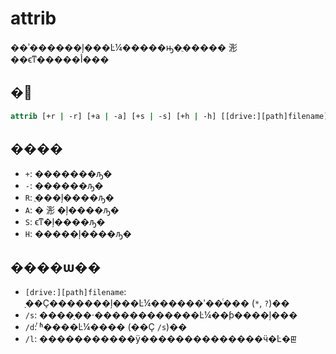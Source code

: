 # attrib

��ʾ������ļ���Ŀ¼�����ԣ�ֻ����� 浵 ��ϵͳ�����أ���

## �﷨

```cmd
attrib [+r | -r] [+a | -a] [+s | -s] [+h | -h] [[drive:][path]filename] [/s [/d]] [/l]
```

## ����

-   `+`: �������ԡ�
-   `-`: ������ԡ�
-   `R`: ֻ���ļ����ԡ�
-   `A`: � 浵 �ļ����ԡ�
-   `S`: ϵͳ�ļ����ԡ�
-   `H`: �����ļ����ԡ�

## ����ѡ��

-   `[drive:][path]filename`: ָ��Ҫ�������ļ���Ŀ¼������ʹ��ͨ��� (`*`, `?`)��
-   `/s`: ����ָ��·������������Ŀ¼��ƥ����ļ���
-   `/d`: ͬʱ����Ŀ¼���� (��Ҫ `/s`)��
-   `/l`: �����������ӱ��������������ӵ�Ŀ�ꡣ
